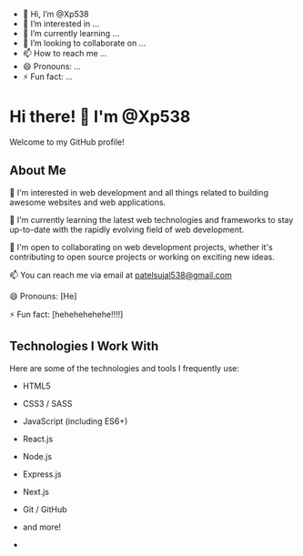 - 👋 Hi, I’m @Xp538
- 👀 I’m interested in ...
- 🌱 I’m currently learning ...
- 💞️ I’m looking to collaborate on ...
- 📫 How to reach me ...
- 😄 Pronouns: ...
- ⚡ Fun fact: ...

<!---
Xp538/Xp538 is a ✨ special ✨ repository because its `README.md` (this file) appears on your GitHub profile.
You can click the Preview link to take a look at your changes.
--->

# Hi there! 👋 I'm @Xp538

Welcome to my GitHub profile! 

## About Me

👀 I'm interested in web development and all things related to building awesome websites and web applications.

🌱 I'm currently learning the latest web technologies and frameworks to stay up-to-date with the rapidly evolving field of web development.

💼 I'm open to collaborating on web development projects, whether it's contributing to open source projects or working on exciting new ideas.

📫 You can reach me via email at [patelsujal538@gmail.com](patelsujal538@gmail.com) 

😄 Pronouns: [He]

⚡ Fun fact: [hehehehehehe!!!!]

## Technologies I Work With

Here are some of the technologies and tools I frequently use:

- HTML5
- CSS3 / SASS
- JavaScript (including ES6+)
- React.js
- Node.js
- Express.js
- Next.js
- Git / GitHub
- and more!

- 
